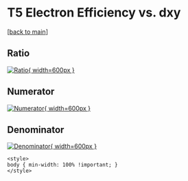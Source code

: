 # T5 Electron Efficiency vs. dxy

[[back to main](./)]



## Ratio

[![Ratio](../mtv/var/T5_11_eff_dxy.png){ width=600px }](../mtv/var/T5_11_eff_dxy.pdf)

## Numerator

[![Numerator](../mtv/num/T5_11_eff_dxy_num0.png){ width=600px }](../mtv/num/T5_11_eff_dxy_num0.pdf)

## Denominator

[![Denominator](../mtv/den/T5_11_eff_dxy_den.png){ width=600px }](../mtv/den/T5_11_eff_dxy_den.pdf)


``` {=html}
<style>
body { min-width: 100% !important; }
</style>
```
